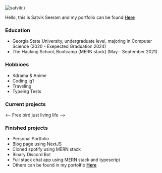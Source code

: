 



<img src="https://komarev.com/ghpvc/?username=satvik-1203" alt="satvik:)" />

<p>Hello, this is Satvik Seeram and my portfolio can be found <a href="https://isatvik.com/" target="_blank" ><strong>Here</strong></a>

 

<!-- ![Satvik's github Stats](http://github-readme-stats.vercel.app/api?username=satvik-1203&theme=tokyonight&count_private=true)  -->
<!-- 
![Satvik's github Stats](https://github-readme-stats.vercel.app/api/top-langs/?username=satvik-1203&show_icons=true&hide_border=true&layout=compact&langs_count=8&theme=tokyonight&count_private=true)  -->

### Education ###

-  Georgia State University, undergraduate level, majoring in Computer Science <wbr>(2020 - Exepected Graduation 2024)<wbr>
-  The Hacking School, Bootcamp (MERN stack) <wbr>(May - September 2021)<wbr>
 

### Hobbioes ###

- Kdrama & Anime
- Coding ig? 
- Traveling 
- Typeing Tests 
 
 <!-- 

### Skills ###

- Leadership
- Fast learner
- Helper
 -->
 
<!--  
### Languages ###

- TYPESCRIPT
- JAVASCRIPT
- JAVA


### Frameworks / Libraries ###

- NextJS
- React
- Node
- Express
- Tailwind-Css


### Databases ###

- Mongodb


### Tools ###

- VIM
- Git & GitHub
- ZSH 
- Figma & Affinity desginer


### Learning

- Rust
 -->

### Current projects ###

 <-- Free bird just living life -->


### Finished projects ###

- Personal Portfolio
- Blog page using NextJS
- Cloned spotify using MERN stack
- Binary Discord Bot
- Full stack chat app using MERN stack and typescript
- Others can be found in my portolfio <a href="https://isatvik.com/" target="_blank" ><strong>Here</strong></a>




